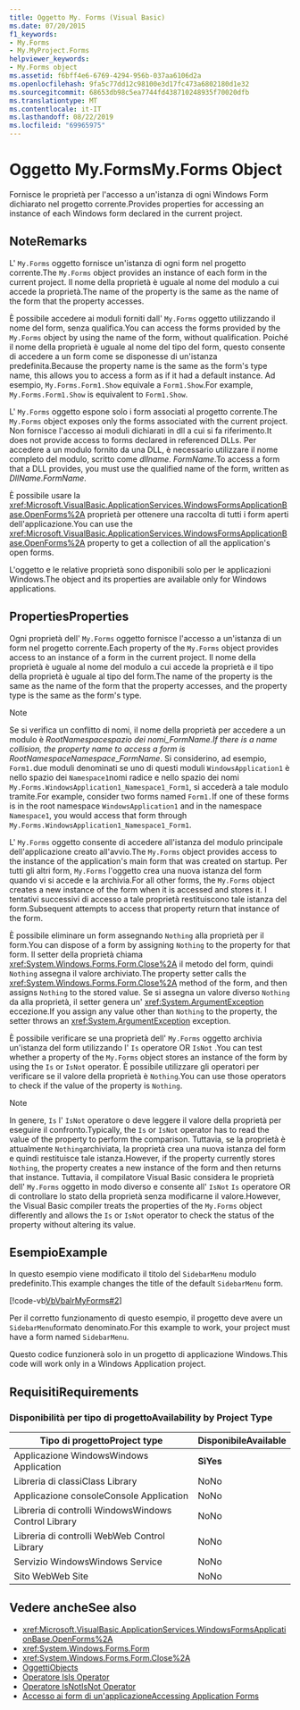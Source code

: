 ```yaml
---
title: Oggetto My. Forms (Visual Basic)
ms.date: 07/20/2015
f1_keywords:
- My.Forms
- My.MyProject.Forms
helpviewer_keywords:
- My.Forms object
ms.assetid: f6bff4e6-6769-4294-956b-037aa6106d2a
ms.openlocfilehash: 9fa5c77dd12c98100e3d17fc473a6802180d1e32
ms.sourcegitcommit: 68653db98c5ea7744fd438710248935f70020dfb
ms.translationtype: MT
ms.contentlocale: it-IT
ms.lasthandoff: 08/22/2019
ms.locfileid: "69965975"
---
```

# <a name="myforms-object"></a><span data-ttu-id="a726c-102">Oggetto My.Forms</span><span class="sxs-lookup"><span data-stu-id="a726c-102">My.Forms Object</span></span>
<span data-ttu-id="a726c-103">Fornisce le proprietà per l'accesso a un'istanza di ogni Windows Form dichiarato nel progetto corrente.</span><span class="sxs-lookup"><span data-stu-id="a726c-103">Provides properties for accessing an instance of each Windows form declared in the current project.</span></span>  
  
## <a name="remarks"></a><span data-ttu-id="a726c-104">Note</span><span class="sxs-lookup"><span data-stu-id="a726c-104">Remarks</span></span>  
 <span data-ttu-id="a726c-105">L' `My.Forms` oggetto fornisce un'istanza di ogni form nel progetto corrente.</span><span class="sxs-lookup"><span data-stu-id="a726c-105">The `My.Forms` object provides an instance of each form in the current project.</span></span> <span data-ttu-id="a726c-106">Il nome della proprietà è uguale al nome del modulo a cui accede la proprietà.</span><span class="sxs-lookup"><span data-stu-id="a726c-106">The name of the property is the same as the name of the form that the property accesses.</span></span>   
  
 <span data-ttu-id="a726c-107">È possibile accedere ai moduli forniti dall' `My.Forms` oggetto utilizzando il nome del form, senza qualifica.</span><span class="sxs-lookup"><span data-stu-id="a726c-107">You can access the forms provided by the `My.Forms` object by using the name of the form, without qualification.</span></span> <span data-ttu-id="a726c-108">Poiché il nome della proprietà è uguale al nome del tipo del form, questo consente di accedere a un form come se disponesse di un'istanza predefinita.</span><span class="sxs-lookup"><span data-stu-id="a726c-108">Because the property name is the same as the form's type name, this allows you to access a form as if it had a default instance.</span></span> <span data-ttu-id="a726c-109">Ad esempio, `My.Forms.Form1.Show` equivale a `Form1.Show`.</span><span class="sxs-lookup"><span data-stu-id="a726c-109">For example, `My.Forms.Form1.Show` is equivalent to `Form1.Show`.</span></span>  
  
 <span data-ttu-id="a726c-110">L' `My.Forms` oggetto espone solo i form associati al progetto corrente.</span><span class="sxs-lookup"><span data-stu-id="a726c-110">The `My.Forms` object exposes only the forms associated with the current project.</span></span> <span data-ttu-id="a726c-111">Non fornisce l'accesso ai moduli dichiarati in dll a cui si fa riferimento.</span><span class="sxs-lookup"><span data-stu-id="a726c-111">It does not provide access to forms declared in referenced DLLs.</span></span> <span data-ttu-id="a726c-112">Per accedere a un modulo fornito da una DLL, è necessario utilizzare il nome completo del modulo, scritto come *dllname*. *FormName*.</span><span class="sxs-lookup"><span data-stu-id="a726c-112">To access a form that a DLL provides, you must use the qualified name of the form, written as *DllName*.*FormName*.</span></span>  
  
 <span data-ttu-id="a726c-113">È possibile usare la <xref:Microsoft.VisualBasic.ApplicationServices.WindowsFormsApplicationBase.OpenForms%2A> proprietà per ottenere una raccolta di tutti i form aperti dell'applicazione.</span><span class="sxs-lookup"><span data-stu-id="a726c-113">You can use the <xref:Microsoft.VisualBasic.ApplicationServices.WindowsFormsApplicationBase.OpenForms%2A> property to get a collection of all the application's open forms.</span></span>  
  
 <span data-ttu-id="a726c-114">L'oggetto e le relative proprietà sono disponibili solo per le applicazioni Windows.</span><span class="sxs-lookup"><span data-stu-id="a726c-114">The object and its properties are available only for Windows applications.</span></span>  
  
## <a name="properties"></a><span data-ttu-id="a726c-115">Properties</span><span class="sxs-lookup"><span data-stu-id="a726c-115">Properties</span></span>  
 <span data-ttu-id="a726c-116">Ogni proprietà dell' `My.Forms` oggetto fornisce l'accesso a un'istanza di un form nel progetto corrente.</span><span class="sxs-lookup"><span data-stu-id="a726c-116">Each property of the `My.Forms` object provides access to an instance of a form in the current project.</span></span> <span data-ttu-id="a726c-117">Il nome della proprietà è uguale al nome del modulo a cui accede la proprietà e il tipo della proprietà è uguale al tipo del form.</span><span class="sxs-lookup"><span data-stu-id="a726c-117">The name of the property is the same as the name of the form that the property accesses, and the property type is the same as the form's type.</span></span>  
  
> [!NOTE]
> <span data-ttu-id="a726c-118">Se si verifica un conflitto di nomi, il nome della proprietà per accedere a un modulo è *RootNamespace*_*spazio dei nomi*\_*FormName*.</span><span class="sxs-lookup"><span data-stu-id="a726c-118">If there is a name collision, the property name to access a form is *RootNamespace*_*Namespace*\_*FormName*.</span></span> <span data-ttu-id="a726c-119">Si considerino, ad esempio, `Form1.`due moduli denominati se uno di questi moduli `WindowsApplication1` è nello spazio dei `Namespace1`nomi radice e nello spazio dei nomi `My.Forms.WindowsApplication1_Namespace1_Form1`, si accederà a tale modulo tramite.</span><span class="sxs-lookup"><span data-stu-id="a726c-119">For example, consider two forms named `Form1.`If one of these forms is in the root namespace `WindowsApplication1` and in the namespace `Namespace1`, you would access that form through `My.Forms.WindowsApplication1_Namespace1_Form1`.</span></span>  
  
 <span data-ttu-id="a726c-120">L' `My.Forms` oggetto consente di accedere all'istanza del modulo principale dell'applicazione creato all'avvio.</span><span class="sxs-lookup"><span data-stu-id="a726c-120">The `My.Forms` object provides access to the instance of the application's main form that was created on startup.</span></span> <span data-ttu-id="a726c-121">Per tutti gli altri form, `My.Forms` l'oggetto crea una nuova istanza del form quando vi si accede e la archivia.</span><span class="sxs-lookup"><span data-stu-id="a726c-121">For all other forms, the `My.Forms` object creates a new instance of the form when it is accessed and stores it.</span></span> <span data-ttu-id="a726c-122">I tentativi successivi di accesso a tale proprietà restituiscono tale istanza del form.</span><span class="sxs-lookup"><span data-stu-id="a726c-122">Subsequent attempts to access that property return that instance of the form.</span></span>  
  
 <span data-ttu-id="a726c-123">È possibile eliminare un form assegnando `Nothing` alla proprietà per il form.</span><span class="sxs-lookup"><span data-stu-id="a726c-123">You can dispose of a form by assigning `Nothing` to the property for that form.</span></span> <span data-ttu-id="a726c-124">Il setter della proprietà chiama <xref:System.Windows.Forms.Form.Close%2A> il metodo del form, quindi `Nothing` assegna il valore archiviato.</span><span class="sxs-lookup"><span data-stu-id="a726c-124">The property setter calls the <xref:System.Windows.Forms.Form.Close%2A> method of the form, and then assigns `Nothing` to the stored value.</span></span> <span data-ttu-id="a726c-125">Se si assegna un valore diverso `Nothing` da alla proprietà, il setter genera un' <xref:System.ArgumentException> eccezione.</span><span class="sxs-lookup"><span data-stu-id="a726c-125">If you assign any value other than `Nothing` to the property, the setter throws an <xref:System.ArgumentException> exception.</span></span>  
  
 <span data-ttu-id="a726c-126">È possibile verificare se una proprietà dell' `My.Forms` oggetto archivia un'istanza del form utilizzando l' `Is` operatore OR `IsNot` .</span><span class="sxs-lookup"><span data-stu-id="a726c-126">You can test whether a property of the `My.Forms` object stores an instance of the form by using the `Is` or `IsNot` operator.</span></span> <span data-ttu-id="a726c-127">È possibile utilizzare gli operatori per verificare se il valore della proprietà è `Nothing`.</span><span class="sxs-lookup"><span data-stu-id="a726c-127">You can use those operators to check if the value of the property is `Nothing`.</span></span>  
  
> [!NOTE]
> <span data-ttu-id="a726c-128">In genere, `Is` l' `IsNot` operatore o deve leggere il valore della proprietà per eseguire il confronto.</span><span class="sxs-lookup"><span data-stu-id="a726c-128">Typically, the `Is` or `IsNot` operator has to read the value of the property to perform the comparison.</span></span> <span data-ttu-id="a726c-129">Tuttavia, se la proprietà è attualmente `Nothing`archiviata, la proprietà crea una nuova istanza del form e quindi restituisce tale istanza.</span><span class="sxs-lookup"><span data-stu-id="a726c-129">However, if the property currently stores `Nothing`, the property creates a new instance of the form and then returns that instance.</span></span> <span data-ttu-id="a726c-130">Tuttavia, il compilatore Visual Basic considera le proprietà dell' `My.Forms` oggetto in modo diverso e consente all' `IsNot` `Is` operatore OR di controllare lo stato della proprietà senza modificarne il valore.</span><span class="sxs-lookup"><span data-stu-id="a726c-130">However, the Visual Basic compiler treats the properties of the `My.Forms` object differently and allows the `Is` or `IsNot` operator to check the status of the property without altering its value.</span></span>  
  
## <a name="example"></a><span data-ttu-id="a726c-131">Esempio</span><span class="sxs-lookup"><span data-stu-id="a726c-131">Example</span></span>  
 <span data-ttu-id="a726c-132">In questo esempio viene modificato il titolo del `SidebarMenu` modulo predefinito.</span><span class="sxs-lookup"><span data-stu-id="a726c-132">This example changes the title of the default `SidebarMenu` form.</span></span>  
  
 [!code-vb[VbVbalrMyForms#2](~/samples/snippets/visualbasic/VS_Snippets_VBCSharp/VbVbalrMyForms/VB/Class1.vb#2)]  
  
 <span data-ttu-id="a726c-133">Per il corretto funzionamento di questo esempio, il progetto deve avere un `SidebarMenu`formato denominato.</span><span class="sxs-lookup"><span data-stu-id="a726c-133">For this example to work, your project must have a form named `SidebarMenu`.</span></span>  
  
 <span data-ttu-id="a726c-134">Questo codice funzionerà solo in un progetto di applicazione Windows.</span><span class="sxs-lookup"><span data-stu-id="a726c-134">This code will work only in a Windows Application project.</span></span>  
  
## <a name="requirements"></a><span data-ttu-id="a726c-135">Requisiti</span><span class="sxs-lookup"><span data-stu-id="a726c-135">Requirements</span></span>  
  
### <a name="availability-by-project-type"></a><span data-ttu-id="a726c-136">Disponibilità per tipo di progetto</span><span class="sxs-lookup"><span data-stu-id="a726c-136">Availability by Project Type</span></span>  
  
|<span data-ttu-id="a726c-137">Tipo di progetto</span><span class="sxs-lookup"><span data-stu-id="a726c-137">Project type</span></span>|<span data-ttu-id="a726c-138">Disponibile</span><span class="sxs-lookup"><span data-stu-id="a726c-138">Available</span></span>|  
|---|---|  
|<span data-ttu-id="a726c-139">Applicazione Windows</span><span class="sxs-lookup"><span data-stu-id="a726c-139">Windows Application</span></span>|<span data-ttu-id="a726c-140">**Sì**</span><span class="sxs-lookup"><span data-stu-id="a726c-140">**Yes**</span></span>|  
|<span data-ttu-id="a726c-141">Libreria di classi</span><span class="sxs-lookup"><span data-stu-id="a726c-141">Class Library</span></span>|<span data-ttu-id="a726c-142">No</span><span class="sxs-lookup"><span data-stu-id="a726c-142">No</span></span>|  
|<span data-ttu-id="a726c-143">Applicazione console</span><span class="sxs-lookup"><span data-stu-id="a726c-143">Console Application</span></span>|<span data-ttu-id="a726c-144">No</span><span class="sxs-lookup"><span data-stu-id="a726c-144">No</span></span>|  
|<span data-ttu-id="a726c-145">Libreria di controlli Windows</span><span class="sxs-lookup"><span data-stu-id="a726c-145">Windows Control Library</span></span>|<span data-ttu-id="a726c-146">No</span><span class="sxs-lookup"><span data-stu-id="a726c-146">No</span></span>|  
|<span data-ttu-id="a726c-147">Libreria di controlli Web</span><span class="sxs-lookup"><span data-stu-id="a726c-147">Web Control Library</span></span>|<span data-ttu-id="a726c-148">No</span><span class="sxs-lookup"><span data-stu-id="a726c-148">No</span></span>|  
|<span data-ttu-id="a726c-149">Servizio Windows</span><span class="sxs-lookup"><span data-stu-id="a726c-149">Windows Service</span></span>|<span data-ttu-id="a726c-150">No</span><span class="sxs-lookup"><span data-stu-id="a726c-150">No</span></span>|  
|<span data-ttu-id="a726c-151">Sito Web</span><span class="sxs-lookup"><span data-stu-id="a726c-151">Web Site</span></span>|<span data-ttu-id="a726c-152">No</span><span class="sxs-lookup"><span data-stu-id="a726c-152">No</span></span>|  
  
## <a name="see-also"></a><span data-ttu-id="a726c-153">Vedere anche</span><span class="sxs-lookup"><span data-stu-id="a726c-153">See also</span></span>

- <xref:Microsoft.VisualBasic.ApplicationServices.WindowsFormsApplicationBase.OpenForms%2A>
- <xref:System.Windows.Forms.Form>
- <xref:System.Windows.Forms.Form.Close%2A>
- [<span data-ttu-id="a726c-154">Oggetti</span><span class="sxs-lookup"><span data-stu-id="a726c-154">Objects</span></span>](../../../visual-basic/language-reference/objects/index.md)
- [<span data-ttu-id="a726c-155">Operatore Is</span><span class="sxs-lookup"><span data-stu-id="a726c-155">Is Operator</span></span>](../../../visual-basic/language-reference/operators/is-operator.md)
- [<span data-ttu-id="a726c-156">Operatore IsNot</span><span class="sxs-lookup"><span data-stu-id="a726c-156">IsNot Operator</span></span>](../../../visual-basic/language-reference/operators/isnot-operator.md)
- [<span data-ttu-id="a726c-157">Accesso ai form di un'applicazione</span><span class="sxs-lookup"><span data-stu-id="a726c-157">Accessing Application Forms</span></span>](../../../visual-basic/developing-apps/programming/accessing-application-forms.md)
